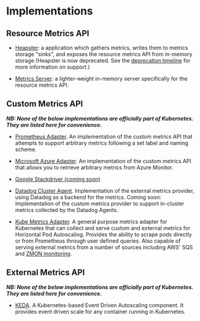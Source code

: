 # Implementations

## Resource Metrics API

- [Heapster](https://github.com/kubernetes/heapster): a application which
  gathers metrics, writes them to metrics storage "sinks", and exposes the
  resource metrics API from in-memory storage.(Heapster is now deprecated. See the [deprecation timeline](https://github.com/kubernetes-retired/heapster/blob/master/docs/deprecation.md) for more information on support.)

- [Metrics Server](https://github.com/kubernetes-incubator/metrics-server):
  a lighter-weight in-memory server specifically for the resource metrics
  API.

## Custom Metrics API

***NB: None of the below implementations are officially part of Kubernetes.
They are listed here for convenience.***

- [Prometheus
  Adapter](https://github.com/kubernetes-sigs/prometheus-adapter).  An
  implementation of the custom metrics API that attempts to support
  arbitrary metrics following a set label and naming scheme.

- [Microsoft Azure Adapter](https://github.com/Azure/azure-k8s-metrics-adapter). An implementation of the custom metrics API that allows you to retrieve arbitrary metrics from Azure Monitor.

- [Google Stackdriver (coming
  soon)](https://github.com/GoogleCloudPlatform/k8s-stackdriver)

- [Datadog Cluster Agent](https://github.com/DataDog/datadog-agent/blob/c4f38af1897bac294d8fed6285098b14aafa6178/docs/cluster-agent/CUSTOM_METRICS_SERVER.md).
  Implementation of the external metrics provider, using Datadog as a backend for the metrics.
  Coming soon: Implementation of the custom metrics provider to support in-cluster metrics collected by the Datadog Agents.

- [Kube Metrics Adapter](https://github.com/zalando-incubator/kube-metrics-adapter). A general purpose metrics adapter for Kubernetes that can collect and serve custom and external metrics for Horizontal Pod Autoscaling.
  Provides the ability to scrape pods directly or from Prometheus through user defined queries.
  Also capable of serving external metrics from a number of sources including AWS' SQS and [ZMON monitoring](https://github.com/zalando/zmon).

## External Metrics API

***NB: None of the below implementations are officially part of Kubernetes.
  They are listed here for convenience.***

 - [KEDA](https://github.com/kedacore/keda). A Kubernetes-based Event Driven Autoscaling component. It provides event driven scale for any container running in Kubernetes.
